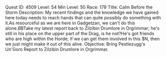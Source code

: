 Quest ID: 4509
Level: 54
Min Level: 50
Race: 178
Title: Calm Before the Storm
Description: My recent findings and the knowledge we have gained here today needs to reach hands that can quite possibly do something with it.As resourceful as we are here in Gadgetzan, we can't do this alone.$B$BTake my latest report back to Zilzibin Drumlore in Orgrimmar; he's still in his place on the upper part of the Drag, is he not?He's got friends who are high within the Horde; if we can get them involved in this $N, then we just might make it out of this alive.
Objective: Bring Pestlezugg's Un'Goro Report to Zilzibin Drumlore in Orgrimmar.
